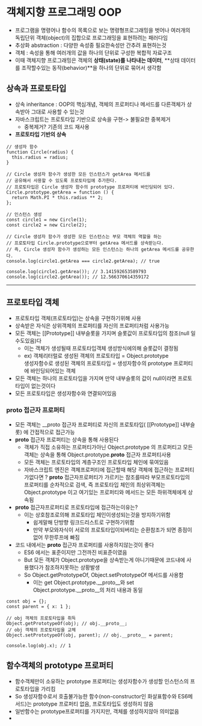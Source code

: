 # 객체지향 프로그래밍 OOP
- 프로그램을 명령어나 함수의 목록으로 보는 명령형프로그래밍을 벗어나 여러개의 독립단위 객체(object)의 집합으로 프로그래밍을 표현하려는 패러다임
- 추상화 abstraction : 다양한 속성중 필요한속성만 간추려 표현하는것
- 객체 : 속성을 통해 여러개의 값을 하나의 단위로 구성한 복합적 자료구조
- 이때 객체지향 프로그래밍은 객체의 **상태(state)를 나타내는 데이터**, **상태 데이터를 조작할수있는 동작(behavior)**을 하나의 단위로 묶어서 생각함

## 상속과 프로토타입
- 상속 inheritance : OOP의 핵심개념, 객체의 프로퍼티나 메서드를 다른객체가 상속받아 그대로 사용할 수 있는것
- 자바스크립트는 프로토타입 기반으로 상속을 구현-> 불필요한 중복제거
    - 중복제거? 기존의 코드 재사용
- **프로토타입 기반의 상속**
```
// 생성자 함수
function Circle(radius) {
  this.radius = radius;
}

// Circle 생성자 함수가 생성한 모든 인스턴스가 getArea 메서드를
// 공유해서 사용할 수 있도록 프로토타입에 추가한다.
// 프로토타입은 Circle 생성자 함수의 prototype 프로퍼티에 바인딩되어 있다.
Circle.prototype.getArea = function () {
  return Math.PI * this.radius ** 2;
};

// 인스턴스 생성
const circle1 = new Circle(1);
const circle2 = new Circle(2);

// Circle 생성자 함수가 생성한 모든 인스턴스는 부모 객체의 역할을 하는
// 프로토타입 Circle.prototype으로부터 getArea 메서드를 상속받는다.
// 즉, Circle 생성자 함수가 생성하는 모든 인스턴스는 하나의 getArea 메서드를 공유한다.
console.log(circle1.getArea === circle2.getArea); // true

console.log(circle1.getArea()); // 3.141592653589793
console.log(circle2.getArea()); // 12.566370614359172
```
---

## 프로토타입 객체
- 프로토타입 객체(프로토타입)는 상속을 구현하기위해 사용
- 상속받은 자식은 상위객체의 프로퍼티를 자신의 프로퍼티처럼 사용가능
- 모든 객체는 [[Prototype]] 내부슬롯을 가지며 슬롯값이 프로토타입의 참조(null 일수도있음)다
    - 이는 객체가 생성될때 프로토타입객체 생성방식에의해 슬롯값이 결정됨
    - ex) 객체리터럴로 생성된 객체의 프로토타입 = Object.prototype  
    생성자함수로 생성된 객체의 프로토타입 =  생성자함수의 prototype 프로퍼티에 바인딩되어있는 객체
- 모든 객체는 하나의 프로토타입을 가지며 만약 내부슬롯의 값이 null이라면 프로토타입이 없는것이다
- 모든 프로토타입은 생성자함수와 연결되어있음

### __proto__ 접근자 프로퍼티
- 모든 객체는 __proto 접근자 프로퍼티로 자신의 프로토타입( [[Prototype]] 내부슬롯) 에 간접적으로 접근가능
- __proto__ 접근자 프로퍼티는 상속을 통해 사용된다
    - 객체가 직접 소유하는 프로퍼티가아닌 Object.prototype 의 프로퍼티고 모든 객체는 상속을 통해 Object.prototype.__proto__ 접근자 프로퍼티사용
    - 모든 객체는 프로토타입의 계층구조인 프로토타입 체인에 묶여있음
    - 자바스크립트 엔진은 객체프로퍼티에 접근할때 해당 객체에 접근하는 프로퍼티가없다면 ? __proto__ 접근자프로퍼티가 가르키는 참조를따라 부모프로토타입의 프로퍼티를 순차적으로 검색, 즉 프로토타입 체인의 최상위객체는 Object.prototype 이고 여기있는 프로퍼티와 메서드는 모든 하위객체에게 상속됨
- __proto__ 접근자프로퍼티로 프로토타입에 접근하는이유는?
    - 이는 상호참조로의해 프로토타입 체인이생성되는것을 방지하기위함
        - 쉽게말해 단방향 링크드리스트로 구현하기위함
        - 만약 부모와자식이 서로의 프로토타입이되버리는 순환참조가 되면 종점이없어 무한루프에 빠짐
- 코드 내에서는 __proto__ 접근자 프로퍼티를 사용하지않는것이 좋다
    - ES6 에서는 표준이지만 그전까진 비표준이였음
    - But 모든 객체가 Object.prototype을 상속받는게 아니기때문에 코드내에 사용했다가 참조하지못하는 상황발생
    - So Object.getPrototypeOf, Object.setPrototypeOf 메서드를 사용함
        - 이는 get Object.prototype.__proto__와 set Object.prototype.__proto__의 처리 내용과 동일
```
const obj = {};
const parent = { x: 1 };

// obj 객체의 프로토타입을 취득
Object.getPrototypeOf(obj); // obj.__proto__;
// obj 객체의 프로토타입을 교체
Object.setPrototypeOf(obj, parent); // obj.__proto__ = parent;

console.log(obj.x); // 1
```

## 함수객체의 prototype 프로퍼티
- 함수객체만이 소유하는 prototype 프로퍼티는 생성자함수가 생성할 인스턴스의 프로토타입을 가리킴
- So 생성자함수로서 호출불가능한 함수(non-constructor인 화살표함수와 ES6메서드)는 prototype 프로퍼티 없음, 프로토타입도 생성하지 않음
- 일반함수는 prototype프로퍼티를 가지지만, 객체를 생성하지않아 의미없음
- 